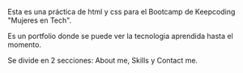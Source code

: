 Esta es una práctica de html y css para el Bootcamp de Keepcoding "Mujeres en Tech".

Es un portfolio donde se puede ver la tecnologia aprendida hasta el momento.

Se divide en 2 secciones: About me, Skills y Contact me.
